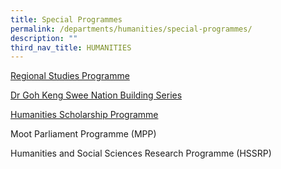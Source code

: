 ```yaml
---
title: Special Programmes
permalink: /departments/humanities/special-programmes/
description: ""
third_nav_title: HUMANITIES
---
```

[Regional Studies Programme](/talent-development/regional-studies-programme/)

[Dr Goh Keng Swee Nation Building Series](/talent-development/dr-goh-keng-swee-nation-building-series/)

[Humanities Scholarship Programme](/talent-development/humanities-scholarship-programme/)

Moot Parliament Programme (MPP)

Humanities and Social Sciences Research Programme (HSSRP)
